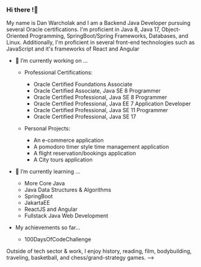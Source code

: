 ### Hi there !👋

My name is Dan Warcholak and I am a Backend Java Developer pursuing several Oracle certifications. I'm proficient in Java 8, Java 17, Object-Oriented Programming, SpringBoot/Spring Frameworks, Databases, and Linux. Additionally, I'm proficient in several front-end technologies such as JavaScript and it's frameworks of React and Angular

- 🔭 I’m currently working on ...
  - Professional Certifications:
     - Oracle Certified Foundations Associate
     - Oracle Certified Associate, Java SE 8 Programmer
     - Oracle Certified Professional, Java SE 8 Programmer
     - Oracle Certified Professional, Java EE 7 Application Developer
     - Oracle Certified Professional, Java SE 11 Programmer
     - Oracle Certified Professional, Java SE 17

   - Personal Projects: 
     -   An e-commerce application 
     -   A pomodoro timer style time management application
     -   A flight reservation/bookings application
     -   A City tours application

- 🌱 I’m currently learning ...
    - More Core Java 
    - Java Data Structures & Algorithms
    - SpringBoot
    - JakartaEE
    - ReactJS and Angular
    - Fullstack Java Web Development


- My achievements so far...
    - 100DaysOfCodeChallenge

Outside of tech sector & work, I enjoy history, reading, film,  bodybuilding, traveling, basketball, and chess/grand-strategy games.
-->

